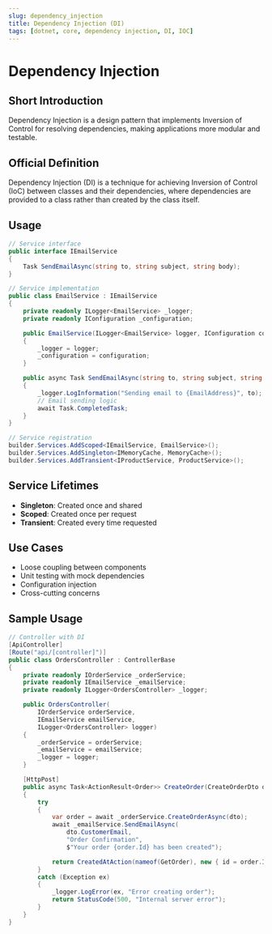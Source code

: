 ```yaml
---
slug: dependency_injection
title: Dependency Injection (DI)
tags: [dotnet, core, dependency injection, DI, IOC]
---
```


# Dependency Injection

## Short Introduction

Dependency Injection is a design pattern that implements Inversion of Control for resolving dependencies, making applications more modular and testable.

## Official Definition

Dependency Injection (DI) is a technique for achieving Inversion of Control (IoC) between classes and their dependencies, where dependencies are provided to a class rather than created by the class itself.

## Usage

```csharp
// Service interface
public interface IEmailService
{
    Task SendEmailAsync(string to, string subject, string body);
}

// Service implementation
public class EmailService : IEmailService
{
    private readonly ILogger<EmailService> _logger;
    private readonly IConfiguration _configuration;

    public EmailService(ILogger<EmailService> logger, IConfiguration configuration)
    {
        _logger = logger;
        _configuration = configuration;
    }

    public async Task SendEmailAsync(string to, string subject, string body)
    {
        _logger.LogInformation("Sending email to {EmailAddress}", to);
        // Email sending logic
        await Task.CompletedTask;
    }
}

// Service registration
builder.Services.AddScoped<IEmailService, EmailService>();
builder.Services.AddSingleton<IMemoryCache, MemoryCache>();
builder.Services.AddTransient<IProductService, ProductService>();
```

## Service Lifetimes

- **Singleton**: Created once and shared
- **Scoped**: Created once per request
- **Transient**: Created every time requested

## Use Cases

- Loose coupling between components
- Unit testing with mock dependencies
- Configuration injection
- Cross-cutting concerns

## Sample Usage

```csharp
// Controller with DI
[ApiController]
[Route("api/[controller]")]
public class OrdersController : ControllerBase
{
    private readonly IOrderService _orderService;
    private readonly IEmailService _emailService;
    private readonly ILogger<OrdersController> _logger;

    public OrdersController(
        IOrderService orderService,
        IEmailService emailService,
        ILogger<OrdersController> logger)
    {
        _orderService = orderService;
        _emailService = emailService;
        _logger = logger;
    }

    [HttpPost]
    public async Task<ActionResult<Order>> CreateOrder(CreateOrderDto dto)
    {
        try
        {
            var order = await _orderService.CreateOrderAsync(dto);
            await _emailService.SendEmailAsync(
                dto.CustomerEmail,
                "Order Confirmation",
                $"Your order {order.Id} has been created");

            return CreatedAtAction(nameof(GetOrder), new { id = order.Id }, order);
        }
        catch (Exception ex)
        {
            _logger.LogError(ex, "Error creating order");
            return StatusCode(500, "Internal server error");
        }
    }
}
```
